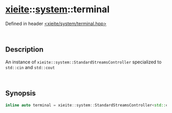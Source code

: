 # [xieite](../xieite.md)\:\:[system](../system.md)\:\:terminal
Defined in header [<xieite/system/terminal.hpp>](../../include/xieite/system/terminal.hpp)

&nbsp;

## Description
An instance of `xieite::system::StandardStreamsController` specialized to `std::cin` and `std::cout`

&nbsp;

## Synopsis
```cpp
inline auto terminal = xieite::system::StandardStreamsController<std::cin, std::cout>();
```

